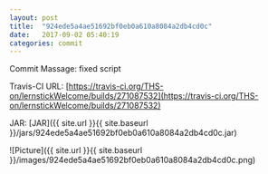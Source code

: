 ```yaml
---
layout: post
title:  "924ede5a4ae51692bf0eb0a610a8084a2db4cd0c"
date:   2017-09-02 05:40:19
categories: commit
---
```


Commit Massage: fixed script  

Travis-CI URL: [https://travis-ci.org/THS-on/lernstickWelcome/builds/271087532](https://travis-ci.org/THS-on/lernstickWelcome/builds/271087532)

JAR: [JAR]({{ site.url }}{{ site.baseurl }}/jars/924ede5a4ae51692bf0eb0a610a8084a2db4cd0c.jar)

![Picture]({{ site.url }}{{ site.baseurl }}/images/924ede5a4ae51692bf0eb0a610a8084a2db4cd0c.png)

